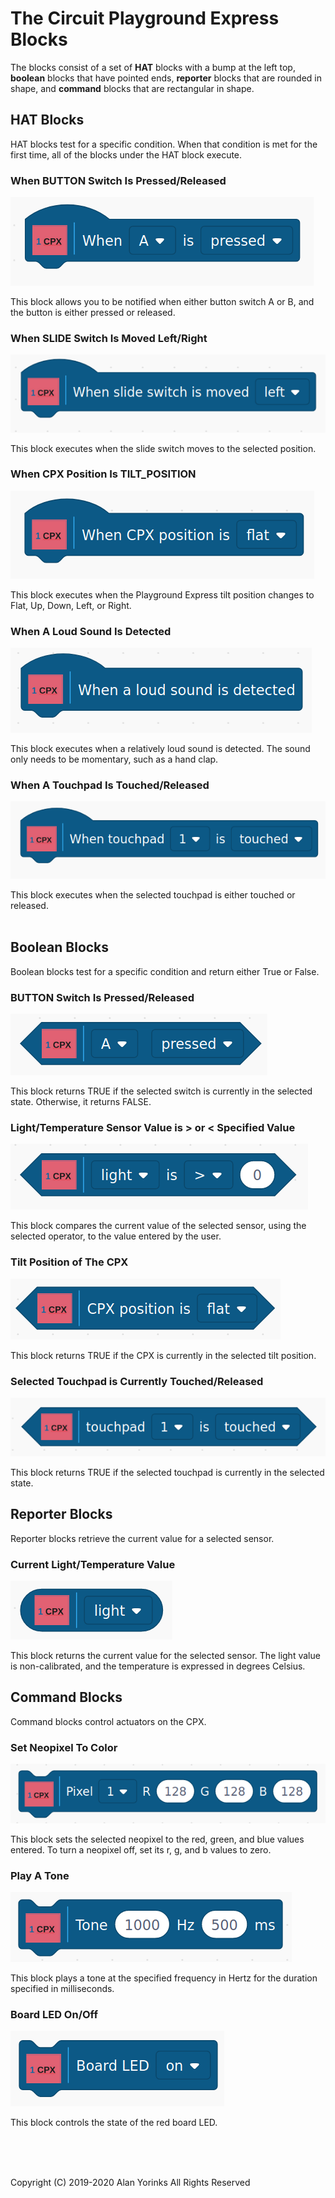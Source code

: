 # The Circuit Playground Express Blocks

The blocks consist of a set of **HAT** blocks with a bump at the left top,
**boolean** blocks that have pointed ends, **reporter** blocks that are rounded in shape,
and **command** blocks that are rectangular in shape.

## HAT Blocks

HAT blocks test for a specific condition. When that condition is met for
the first time, all of the blocks under the HAT block execute.

### When BUTTON Switch Is Pressed/Released
<img src="../images/cpx_hat_when_a.png" >


This block allows you to be notified when either button switch A or B, and the button is
either pressed or released.

### When SLIDE Switch Is Moved Left/Right
<img src="../images/cpx_hat_when_slide.png" >

This block executes when the slide switch moves to the selected position.

### When CPX Position Is TILT_POSITION
<img src="../images/cpx_hat_when_position.png" >

This block executes when the Playground Express tilt position changes to
Flat, Up, Down, Left, or Right.

### When A Loud Sound Is Detected
<img src="../images/cpx_hat_when_sound.png" >

This block executes when a relatively loud sound is detected. The sound
only needs to be momentary, such as a hand clap.

### When A Touchpad Is Touched/Released
<img src="../images/cpx_hat_when_touch.png" >

This block executes when the selected touchpad is either touched
or released.
<br>
<br>

## Boolean Blocks

Boolean blocks test for a specific condition and return either True or False.

### BUTTON Switch Is Pressed/Released
<img src="../images/cpx_boolean_a_pressed.png" >

This block returns TRUE if the selected switch is currently in the selected
state. Otherwise, it returns FALSE.

### Light/Temperature Sensor Value is > or < Specified Value

<img src="../images/cpx_boolean_light.png" >

This block compares the current value of the selected sensor,
using the selected operator, to the value entered by the user.

### Tilt Position of The CPX

<img src="../images/cpx_boolean_position.png" >

This block returns TRUE if the CPX is currently in the selected
tilt position.

### Selected Touchpad is Currently Touched/Released

<img src="../images/cpx_boolean_touch.png" >

This block returns TRUE if the selected touchpad is currently in the
selected state.

## Reporter Blocks

Reporter blocks retrieve the current value for a selected sensor.


### Current Light/Temperature Value

<img src="../images/cpx_reporter_light.png" >

This block returns the current value for the selected sensor.
The light value is non-calibrated, and the temperature is expressed
in degrees Celsius.


## Command Blocks

Command blocks control actuators on the CPX.

### Set Neopixel To Color

<img src="../images/cpx_command_neopixel.png" >

This block sets the selected neopixel to the red, green, and blue values
entered. To turn a neopixel off, set its r, g, and b values to zero.

### Play A Tone

<img src="../images/cpx_command_tone.png" >

This block plays a tone at the specified frequency in Hertz for the duration
specified in milliseconds.

### Board LED On/Off

<img src="../images/cpx_command_boardLED.png" >

This block controls the state of the red board LED.


 <br> <br> <br>


Copyright (C) 2019-2020 Alan Yorinks All Rights Reserved
